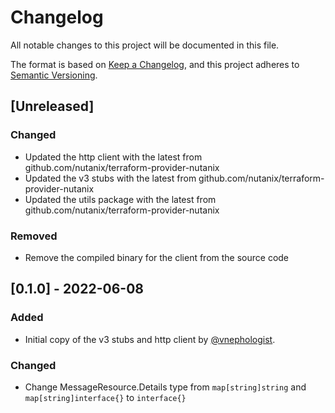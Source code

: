 # Changelog
All notable changes to this project will be documented in this file.

The format is based on [Keep a Changelog](https://keepachangelog.com/en/1.0.0/),
and this project adheres to [Semantic Versioning](https://semver.org/spec/v2.0.0.html).

## [Unreleased]
### Changed
- Updated the http client with the latest from github.com/nutanix/terraform-provider-nutanix
- Updated the v3 stubs with the latest from github.com/nutanix/terraform-provider-nutanix
- Updated the utils package with the latest from github.com/nutanix/terraform-provider-nutanix

### Removed
- Remove the compiled binary for the client from the source code


## [0.1.0] - 2022-06-08
### Added
- Initial copy of the v3 stubs and http client by [@vnephologist](https://github.com/vnephologist).

### Changed
- Change MessageResource.Details type from `map[string]string` and `map[string]interface{}` to `interface{}`

